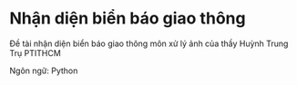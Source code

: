 # Nhận diện biển báo giao thông

Đề tài nhận diện biển báo giao thông môn xử lý ảnh của thầy Huỳnh Trung Trụ PTITHCM

Ngôn ngữ: Python
